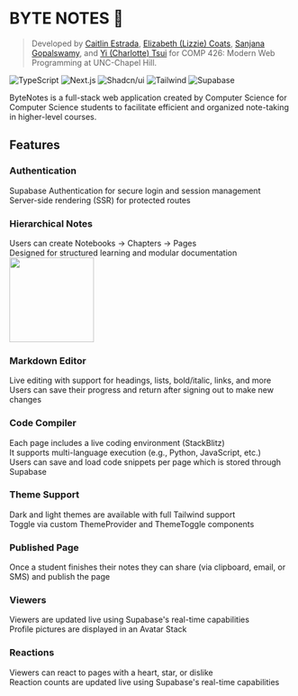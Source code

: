 # BYTE NOTES 🍪

> Developed by [Caitlin Estrada](https://github.com/caitlinestrada27), [Elizabeth (Lizzie) Coats](https://github.com/escoats), [Sanjana Gopalswamy](https://github.com/sgopal08), and [Yi (Charlotte) Tsui](https://github.com/charlottetsui) for COMP 426: Modern Web Programming at UNC-Chapel Hill.


![TypeScript](https://img.shields.io/badge/-TypeScript-05122A?style=flat&logo=typescript)
![Next.js](https://img.shields.io/badge/-Next.js-05122A?style=flat&logo=nextdotjs)
![Shadcn/ui](https://img.shields.io/badge/-Shadcn_UI-05122A?style=flat&logo=shadcnui)
![Tailwind](https://img.shields.io/badge/-Tailwind-05122A?style=flat&logo=tailwindcss)
![Supabase](https://img.shields.io/badge/-Supabase-05122A?style=flat&logo=supabase)

ByteNotes is a full-stack web application created by Computer Science for Computer Science students to facilitate efficient and organized note-taking in higher-level courses.

## Features

### Authentication
Supabase Authentication for secure login and session management <br>
Server-side rendering (SSR) for protected routes <br>

### Hierarchical Notes
Users can create Notebooks → Chapters → Pages <br>
Designed for structured learning and modular documentation <br>
<img src="https://github.com/comp426-25s/final-project-team-03/blob/main/docs/images/file-hierarchy.png" width="150">

### Markdown Editor
Live editing with support for headings, lists, bold/italic, links, and more <br>
Users can save their progress and return after signing out to make new changes <br>

### Code Compiler
Each page includes a live coding environment (StackBlitz) <br>
It supports multi-language execution (e.g., Python, JavaScript, etc.) <br>
Users can save and load code snippets per page which is stored through Supabase <br>

### Theme Support
Dark and light themes are available with full Tailwind support <br>
Toggle via custom ThemeProvider and ThemeToggle components <br>

### Published Page
Once a student finishes their notes they can share (via clipboard, email, or SMS) and publish the page <br>

### Viewers
Viewers are updated live using Supabase's real-time capabilities <br> 
Profile pictures are displayed in an Avatar Stack <br>

### Reactions 
Viewers can react to pages with a heart, star, or dislike <br>
Reaction counts are updated live using Supabase's real-time capabilities
